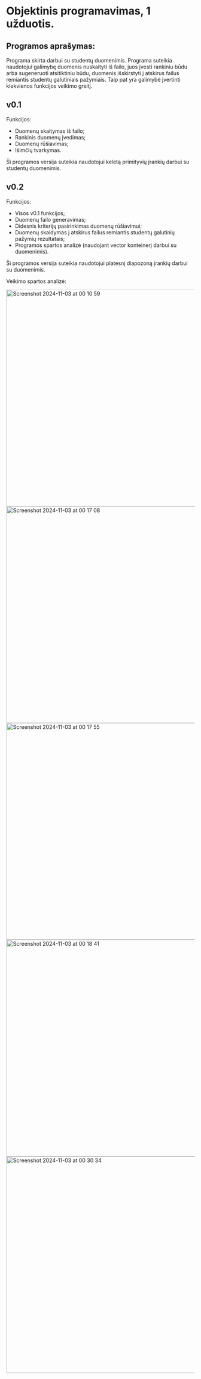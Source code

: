 # Objektinis programavimas, 1 užduotis.


## Programos aprašymas:
Programa skirta darbui su studentų duomenimis.
Programa suteikia naudotojui galimybę duomenis nuskaityti iš failo, juos įvesti rankiniu būdu arba sugeneruoti atsitiktiniu būdu, duomenis išskirstyti į atskirus failus remiantis studentų galutiniais pažymiais. Taip pat yra galimybė įvertinti kiekvienos funkcijos veikimo greitį.


## v0.1
Funkcijos:
- Duomenų skaitymas iš failo;
- Rankinis duomenų įvedimas;
- Duomenų rūšiavimas;
- Išimčių tvarkymas.

Ši programos versija suteikia naudotojui keletą primityvių įrankių darbui su studentų duomenimis.


## v0.2
Funkcijos:
- Visos v0.1 funkcijos;
- Duomenų failo generavimas;
- Didesnis kriterijų pasirinkimas duomenų rūšiavimui;
- Duomenų skaidymas į atskirus failus remiantis studentų galutinių pažymių rezultatais;
- Programos spartos analizė (naudojant vector konteinerį darbui su duomenimis).

Ši programos versija suteikia naudotojui platesnį diapozoną įrankių darbui su duomenimis.

Veikimo spartos analizė:

<img width="577" alt="Screenshot 2024-11-03 at 00 10 59" src="https://github.com/user-attachments/assets/f810c8cb-1e4d-45c5-9085-d26620a9c207">

<img width="577" alt="Screenshot 2024-11-03 at 00 17 08" src="https://github.com/user-attachments/assets/ee5207da-12fa-4de6-97e8-3698bebb1d2f">

<img width="577" alt="Screenshot 2024-11-03 at 00 17 55" src="https://github.com/user-attachments/assets/b67e45a7-85d2-47a1-bba7-f3c4daf2a366">

<img width="577" alt="Screenshot 2024-11-03 at 00 18 41" src="https://github.com/user-attachments/assets/ded15c7e-0311-41aa-831f-835cb8de06c1">

<img width="577" alt="Screenshot 2024-11-03 at 00 30 34" src="https://github.com/user-attachments/assets/658d45f8-6949-4063-bcec-65c7f1fc7278">
